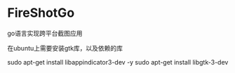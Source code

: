 # FireShotGo
go语言实现跨平台截图应用

在ubuntu上需要安装gtk库，以及依赖的库

sudo apt-get install libappindicator3-dev -y
sudo apt-get install libgtk-3-dev

